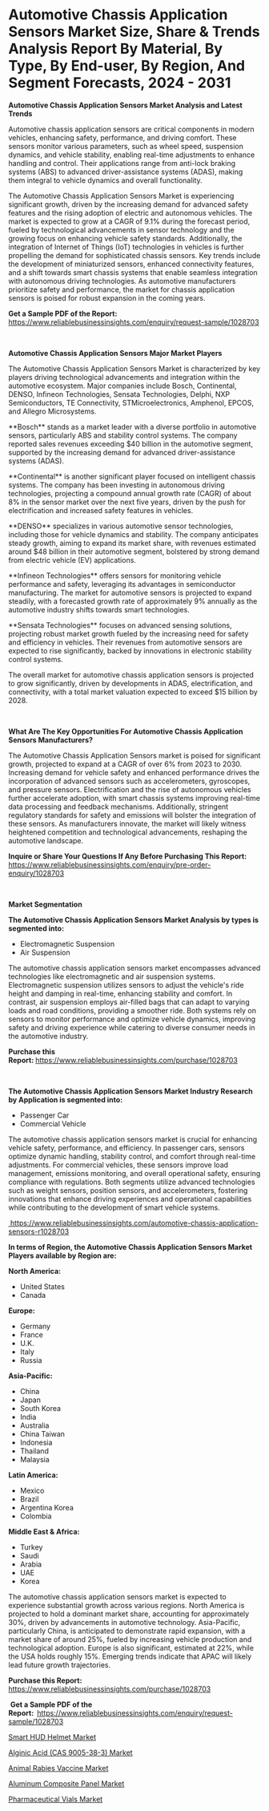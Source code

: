 <p><h1>Automotive Chassis Application Sensors Market Size, Share & Trends Analysis Report By Material, By Type, By End-user, By Region, And Segment Forecasts, 2024 - 2031</h1></p><p><strong>Automotive Chassis Application Sensors Market Analysis and Latest Trends</strong></p>
<p><p>Automotive chassis application sensors are critical components in modern vehicles, enhancing safety, performance, and driving comfort. These sensors monitor various parameters, such as wheel speed, suspension dynamics, and vehicle stability, enabling real-time adjustments to enhance handling and control. Their applications range from anti-lock braking systems (ABS) to advanced driver-assistance systems (ADAS), making them integral to vehicle dynamics and overall functionality.</p><p>The Automotive Chassis Application Sensors Market is experiencing significant growth, driven by the increasing demand for advanced safety features and the rising adoption of electric and autonomous vehicles. The market is expected to grow at a CAGR of 9.1% during the forecast period, fueled by technological advancements in sensor technology and the growing focus on enhancing vehicle safety standards. Additionally, the integration of Internet of Things (IoT) technologies in vehicles is further propelling the demand for sophisticated chassis sensors. Key trends include the development of miniaturized sensors, enhanced connectivity features, and a shift towards smart chassis systems that enable seamless integration with autonomous driving technologies. As automotive manufacturers prioritize safety and performance, the market for chassis application sensors is poised for robust expansion in the coming years.</p></p>
<p><strong>Get a Sample PDF of the Report:&nbsp;</strong> <a href="https://www.reliablebusinessinsights.com/enquiry/request-sample/1028703">https://www.reliablebusinessinsights.com/enquiry/request-sample/1028703</a></p>
<p>&nbsp;</p>
<p><strong>Automotive Chassis Application Sensors Major Market Players</strong></p>
<p><p>The Automotive Chassis Application Sensors Market is characterized by key players driving technological advancements and integration within the automotive ecosystem. Major companies include Bosch, Continental, DENSO, Infineon Technologies, Sensata Technologies, Delphi, NXP Semiconductors, TE Connectivity, STMicroelectronics, Amphenol, EPCOS, and Allegro Microsystems.</p><p>**Bosch** stands as a market leader with a diverse portfolio in automotive sensors, particularly ABS and stability control systems. The company reported sales revenues exceeding $40 billion in the automotive segment, supported by the increasing demand for advanced driver-assistance systems (ADAS).</p><p>**Continental** is another significant player focused on intelligent chassis systems. The company has been investing in autonomous driving technologies, projecting a compound annual growth rate (CAGR) of about 8% in the sensor market over the next five years, driven by the push for electrification and increased safety features in vehicles.</p><p>**DENSO** specializes in various automotive sensor technologies, including those for vehicle dynamics and stability. The company anticipates steady growth, aiming to expand its market share, with revenues estimated around $48 billion in their automotive segment, bolstered by strong demand from electric vehicle (EV) applications.</p><p>**Infineon Technologies** offers sensors for monitoring vehicle performance and safety, leveraging its advantages in semiconductor manufacturing. The market for automotive sensors is projected to expand steadily, with a forecasted growth rate of approximately 9% annually as the automotive industry shifts towards smart technologies.</p><p>**Sensata Technologies** focuses on advanced sensing solutions, projecting robust market growth fueled by the increasing need for safety and efficiency in vehicles. Their revenues from automotive sensors are expected to rise significantly, backed by innovations in electronic stability control systems.</p><p>The overall market for automotive chassis application sensors is projected to grow significantly, driven by developments in ADAS, electrification, and connectivity, with a total market valuation expected to exceed $15 billion by 2028.</p></p>
<p>&nbsp;</p>
<p><strong>What Are The Key Opportunities For Automotive Chassis Application Sensors Manufacturers?</strong></p>
<p><p>The Automotive Chassis Application Sensors market is poised for significant growth, projected to expand at a CAGR of over 6% from 2023 to 2030. Increasing demand for vehicle safety and enhanced performance drives the incorporation of advanced sensors such as accelerometers, gyroscopes, and pressure sensors. Electrification and the rise of autonomous vehicles further accelerate adoption, with smart chassis systems improving real-time data processing and feedback mechanisms. Additionally, stringent regulatory standards for safety and emissions will bolster the integration of these sensors. As manufacturers innovate, the market will likely witness heightened competition and technological advancements, reshaping the automotive landscape.</p></p>
<p><strong>Inquire or Share Your Questions If Any Before Purchasing This Report:</strong> <a href="https://www.reliablebusinessinsights.com/enquiry/pre-order-enquiry/1028703">https://www.reliablebusinessinsights.com/enquiry/pre-order-enquiry/1028703</a></p>
<p>&nbsp;</p>
<p><strong>Market Segmentation</strong></p>
<p><strong>The Automotive Chassis Application Sensors Market Analysis by types is segmented into:</strong></p>
<p><ul><li>Electromagnetic Suspension</li><li>Air Suspension</li></ul></p>
<p><p>The automotive chassis application sensors market encompasses advanced technologies like electromagnetic and air suspension systems. Electromagnetic suspension utilizes sensors to adjust the vehicle's ride height and damping in real-time, enhancing stability and comfort. In contrast, air suspension employs air-filled bags that can adapt to varying loads and road conditions, providing a smoother ride. Both systems rely on sensors to monitor performance and optimize vehicle dynamics, improving safety and driving experience while catering to diverse consumer needs in the automotive industry.</p></p>
<p><strong>Purchase this Report:&nbsp;</strong><a href="https://www.reliablebusinessinsights.com/purchase/1028703">https://www.reliablebusinessinsights.com/purchase/1028703</a></p>
<p>&nbsp;</p>
<p><strong>The Automotive Chassis Application Sensors Market Industry Research by Application is segmented into:</strong></p>
<p><ul><li>Passenger Car</li><li>Commercial Vehicle</li></ul></p>
<p><p>The automotive chassis application sensors market is crucial for enhancing vehicle safety, performance, and efficiency. In passenger cars, sensors optimize dynamic handling, stability control, and comfort through real-time adjustments. For commercial vehicles, these sensors improve load management, emissions monitoring, and overall operational safety, ensuring compliance with regulations. Both segments utilize advanced technologies such as weight sensors, position sensors, and accelerometers, fostering innovations that enhance driving experiences and operational capabilities while contributing to the development of smart vehicle systems.</p></p>
<p><a href="https://www.reliablebusinessinsights.com/automotive-chassis-application-sensors-r1028703">&nbsp;https://www.reliablebusinessinsights.com/automotive-chassis-application-sensors-r1028703</a></p>
<p><strong>In terms of Region, the Automotive Chassis Application Sensors Market Players available by Region are:</strong></p>
<p>
    <p> <strong> North America: </strong>
        <ul>
            <li>United States</li>
            <li>Canada</li>
        </ul>
        </p> 
    <p> <strong> Europe: </strong>
        <ul>
            <li>Germany</li>
            <li>France</li>
            <li>U.K.</li>
            <li>Italy</li>
            <li>Russia</li>
        </ul>
        </p> 
    <p> <strong> Asia-Pacific: </strong>
        <ul>
            <li>China</li>
            <li>Japan</li>
            <li>South Korea</li>
            <li>India</li>
            <li>Australia</li>
            <li>China Taiwan</li>
            <li>Indonesia</li>
            <li>Thailand</li>
            <li>Malaysia</li>
        </ul>
        </p> 
    <p> <strong> Latin America: </strong>
        <ul>
            <li>Mexico</li>
            <li>Brazil</li>
            <li>Argentina Korea</li>
            <li>Colombia</li>
        </ul>
        </p> 
    <p> <strong> Middle East & Africa: </strong>
        <ul>
            <li>Turkey</li>
            <li>Saudi</li>
            <li>Arabia</li>
            <li>UAE</li>
            <li>Korea</li>
        </ul>
    </p>
    </p>
<p><p>The automotive chassis application sensors market is expected to experience substantial growth across various regions. North America is projected to hold a dominant market share, accounting for approximately 30%, driven by advancements in automotive technology. Asia-Pacific, particularly China, is anticipated to demonstrate rapid expansion, with a market share of around 25%, fueled by increasing vehicle production and technological adoption. Europe is also significant, estimated at 22%, while the USA holds roughly 15%. Emerging trends indicate that APAC will likely lead future growth trajectories.</p></p>
<p><strong>Purchase this Report: </strong><a href="https://www.reliablebusinessinsights.com/purchase/1028703">https://www.reliablebusinessinsights.com/purchase/1028703</a></p>
<p>&nbsp;<strong>Get a Sample PDF of the Report:&nbsp;&nbsp;</strong><a href="https://www.reliablebusinessinsights.com/enquiry/request-sample/1028703">https://www.reliablebusinessinsights.com/enquiry/request-sample/1028703</a></p>
<p><strong></strong></p>
<p><p><a href="https://www.linkedin.com/pulse/smart-hud-helmet-market-size-share-analysis-growth-trends-fwiwf?trackingId=VgURWq9lZdoTOj1eMRPKIw%3D%3D">Smart HUD Helmet Market</a></p><p><a href="https://issuu.com/reportprime-2/docs/alginic-acid-cas-9005-38-3-market-s_f0bc5ac228e1b8">Alginic Acid (CAS 9005-38-3) Market</a></p><p><a href="https://www.linkedin.com/pulse/animal-rabies-vaccine-market-segmentation-geographical-regions-rgq1e?trackingId=DcA2rKwLQoqD0u1Qz3Lh4g%3D%3D">Animal Rabies Vaccine Market</a></p><p><a href="https://github.com/bmorecock/Market-Research-Report-List-5/blob/main/aluminum-composite-panel-market.md">Aluminum Composite Panel Market</a></p><p><a href="https://www.linkedin.com/pulse/pharmaceutical-vials-market-research-report-forecast-growth-a61ce?trackingId=dZbnYvwMTfO6XKuXDRZo0g%3D%3D">Pharmaceutical Vials Market</a></p></p>